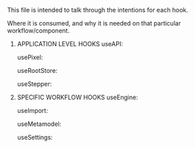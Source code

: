 This file is intended to talk through the intentions for each hook.

Where it is consumed, and why it is needed on that particular workflow/component.

1. APPLICATION LEVEL HOOKS
   useAPI:

    usePixel:

    useRootStore:

    useStepper:

2. SPECIFIC WORKFLOW HOOKS
   useEngine:

    useImport:

    useMetamodel:

    useSettings:
